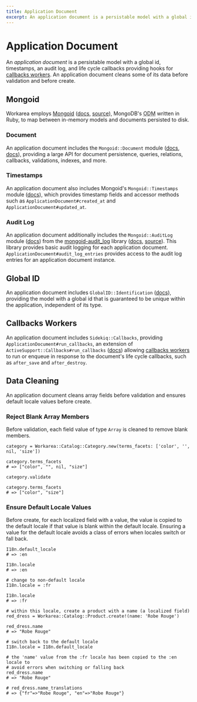 ```yaml
---
title: Application Document
excerpt: An application document is a persistable model with a global id, timestamps, an audit log, and life cycle callbacks providing hooks for callbacks workers. An application document cleans some of its data before validation and before create.
---
```


# Application Document

An <dfn>application document</dfn> is a persistable model with a global id, timestamps, an audit log, and life cycle callbacks providing hooks for [callbacks workers](workers.html#callbacks-worker). An application document cleans some of its data before validation and before create.

## Mongoid

Workarea employs [Mongoid](https://rubygems.org/gems/mongoid) ([docs](https://docs.mongodb.com/ruby-driver/master/mongoid/), [source](https://github.com/mongodb/mongoid)), MongoDB's <abbr title="object document mapper">ODM</abbr> written in Ruby, to map between in-memory models and documents persisted to disk.

### Document

An application document includes the `Mongoid::Document` module ([docs](https://docs.mongodb.com/ruby-driver/master/tutorials/6.1.0/mongoid-documents/), [docs](http://www.rubydoc.info/gems/mongoid/6.0.0/Mongoid/Document)), providing a large API for document persistence, queries, relations, callbacks, validations, indexes, and more.

### Timestamps

An application document also includes Mongoid's `Mongoid::Timestamps` module ([docs](http://www.rubydoc.info/gems/mongoid/6.0.0/Mongoid/Timestamps)), which provides timestamp fields and accessor methods such as `ApplicationDocument#created_at` and `ApplicationDocument#updated_at`.

### Audit Log

An application document additionally includes the `Mongoid::AuditLog` module ([docs](http://www.rubydoc.info/gems/mongoid-audit_log/0.4.0/Mongoid/AuditLog)) from the [mongoid-audit\_log](https://rubygems.org/gems/mongoid-audit_log) library ([docs](http://www.rubydoc.info/gems/mongoid-audit_log/0.4.0), [source](https://github.com/bencrouse/mongoid-audit_log)). This library provides basic audit logging for each application document. `ApplicationDocument#audit_log_entries` provides access to the audit log entries for an application document instance.

## Global ID

An application document includes `GlobalID::Identification` ([docs](http://www.rubydoc.info/gems/globalid/0.3.7/GlobalID/Identification)), providing the model with a global id that is guaranteed to be unique within the application, independent of its type.

## Callbacks Workers

An application document includes `Sidekiq::Callbacks`, providing `ApplicationDocument#run_callbacks`, an extension of `ActiveSupport::Callbacks#run_callbacks` ([docs](http://api.rubyonrails.org/classes/ActiveSupport/Callbacks.html#method-i-run_callbacks)) allowing [callbacks workers](workers.html#callbacks-worker) to run or enqueue in response to the document's life cycle callbacks, such as `after_save` and `after_destroy`.

## Data Cleaning

An application document cleans array fields before validation and ensures default locale values before create.

### Reject Blank Array Members

Before validation, each field value of type `Array` is cleaned to remove blank members.

```
category = Workarea::Catalog::Category.new(terms_facets: ['color', '', nil, 'size'])

category.terms_facets
# => ["color", "", nil, "size"]

category.validate

category.terms_facets
# => ["color", "size"]
```

### Ensure Default Locale Values

Before create, for each localized field with a value, the value is copied to the default locale if that value is blank within the default locale. Ensuring a value for the default locale avoids a class of errors when locales switch or fall back.

```
I18n.default_locale
# => :en

I18n.locale
# => :en

# change to non-default locale
I18n.locale = :fr

I18n.locale
# => :fr

# within this locale, create a product with a name (a localized field)
red_dress = Workarea::Catalog::Product.create!(name: 'Robe Rouge')

red_dress.name
# => "Robe Rouge"

# switch back to the default locale
I18n.locale = I18n.default_locale

# the 'name' value from the :fr locale has been copied to the :en locale to
# avoid errors when switching or falling back
red_dress.name
# => "Robe Rouge"

# red_dress.name_translations
# => {"fr"=>"Robe Rouge", "en"=>"Robe Rouge"}
```

